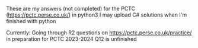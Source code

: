 These are my answers (not completed) for the PCTC (https://pctc.perse.co.uk/) in python3
I may upload C# solutions when I'm finished with python

Currently:
Going through R2 questions on https://pctc.perse.co.uk/practice/ in preparation for PCTC
2023-2024 Q12 is unfinished
